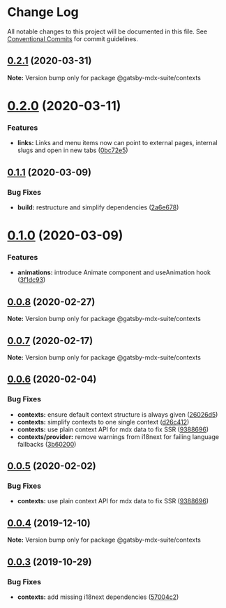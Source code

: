 # Change Log

All notable changes to this project will be documented in this file.
See [Conventional Commits](https://conventionalcommits.org) for commit guidelines.

## [0.2.1](https://github.com/axe312ger/gatsby-suite-mdx/compare/@gatsby-mdx-suite/contexts@0.2.0...@gatsby-mdx-suite/contexts@0.2.1) (2020-03-31)

**Note:** Version bump only for package @gatsby-mdx-suite/contexts





# [0.2.0](https://github.com/axe312ger/gatsby-suite-mdx/compare/@gatsby-mdx-suite/contexts@0.1.1...@gatsby-mdx-suite/contexts@0.2.0) (2020-03-11)


### Features

* **links:** Links and menu items now can point to external pages, internal slugs and open in new tabs ([0bc72e5](https://github.com/axe312ger/gatsby-suite-mdx/commit/0bc72e5128aed977f0834bc3e237fc96a169894d))





## [0.1.1](https://github.com/axe312ger/gatsby-mdx-suite/compare/@gatsby-mdx-suite/contexts@0.1.0...@gatsby-mdx-suite/contexts@0.1.1) (2020-03-09)


### Bug Fixes

* **build:** restructure and simplify dependencies ([2a6e678](https://github.com/axe312ger/gatsby-mdx-suite/commit/2a6e6784431358d1bc05f76912455c28ed565db0))





# [0.1.0](https://github.com/axe312ger/gatsby-mdx-suite/compare/@gatsby-mdx-suite/contexts@0.0.8...@gatsby-mdx-suite/contexts@0.1.0) (2020-03-09)


### Features

* **animations:** introduce Animate component and useAnimation hook ([3f1dc93](https://github.com/axe312ger/gatsby-mdx-suite/commit/3f1dc93ce4e2f57718c8f94a9f96aadc6b94014b))





## [0.0.8](https://github.com/axe312ger/gatsby-mdx-suite/compare/@gatsby-mdx-suite/contexts@0.0.7...@gatsby-mdx-suite/contexts@0.0.8) (2020-02-27)

**Note:** Version bump only for package @gatsby-mdx-suite/contexts





## [0.0.7](https://github.com/axe312ger/gatsby-mdx-suite/compare/@gatsby-mdx-suite/contexts@0.0.6...@gatsby-mdx-suite/contexts@0.0.7) (2020-02-17)

**Note:** Version bump only for package @gatsby-mdx-suite/contexts





## [0.0.6](https://github.com/axe312ger/gatsby-mdx-suite/compare/@gatsby-mdx-suite/contexts@0.0.4...@gatsby-mdx-suite/contexts@0.0.6) (2020-02-04)


### Bug Fixes

* **contexts:** ensure default context structure is always given ([26026d5](https://github.com/axe312ger/gatsby-mdx-suite/commit/26026d5f95fbb9d7bcb7cd13b333097536ce0f9c))
* **contexts:** simplify contexts to one single context ([d26c412](https://github.com/axe312ger/gatsby-mdx-suite/commit/d26c412b7f7b88840c594b45d25520251d0baef2))
* **contexts:** use plain context API for mdx data to fix SSR ([9388696](https://github.com/axe312ger/gatsby-mdx-suite/commit/93886969ac565384653f754b7488f95c2a26b3d6))
* **contexts/provider:** remove warnings from i18next for failing language fallbacks ([3b60200](https://github.com/axe312ger/gatsby-mdx-suite/commit/3b602005eb67f212becd45fb80a5e295c4b053d0))





## [0.0.5](https://github.com/axe312ger/gatsby-mdx-suite/compare/@gatsby-mdx-suite/contexts@0.0.4...@gatsby-mdx-suite/contexts@0.0.5) (2020-02-02)


### Bug Fixes

* **contexts:** use plain context API for mdx data to fix SSR ([9388696](https://github.com/axe312ger/gatsby-mdx-suite/commit/93886969ac565384653f754b7488f95c2a26b3d6))





## [0.0.4](https://github.com/axe312ger/gatsby-mdx-suite/compare/@gatsby-mdx-suite/contexts@0.0.3...@gatsby-mdx-suite/contexts@0.0.4) (2019-12-10)

**Note:** Version bump only for package @gatsby-mdx-suite/contexts





## [0.0.3](https://github.com/axe312ger/gatsby-mdx-suite/compare/@gatsby-mdx-suite/contexts@0.0.2...@gatsby-mdx-suite/contexts@0.0.3) (2019-10-29)


### Bug Fixes

* **contexts:** add missing i18next dependencies ([57004c2](https://github.com/axe312ger/gatsby-mdx-suite/commit/57004c2cef17ece9d13febd166e8b224ef5cadb5))
